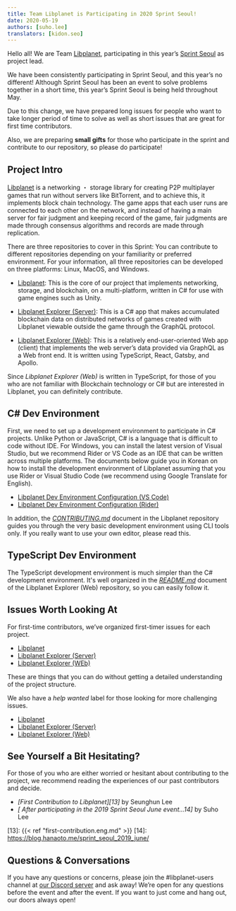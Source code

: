 ```yaml
---
title: Team Libplanet is Participating in 2020 Sprint Seoul!
date: 2020-05-19
authors: [suho.lee]
translators: [kidon.seo]
---
```


Hello all! We are Team [Libplanet], participating in  this year’s [Sprint Seoul][1] as project lead.

We have been consistently participating in Sprint Seoul, and this year’s no different! Although Sprint Seoul has been an event to solve problems together in a short time, this year’s Sprint Seoul is being held throughout May.

Due to this change, we have prepared long issues for people who want to take longer period of time to solve as well as short issues that are great for first time contributors.

Also, we are preparing **small gifts** for those who participate in the sprint and contribute to our repository, so please do participate!


[1]: https://sprintseoul.org/
[Libplanet]: https://libplanet.io/


Project Intro
-------------

[Libplanet] is a networking ・ storage library for creating P2P multiplayer games that run without servers like BitTorrent, and to achieve this, it implements block chain technology. The game apps that each user runs are connected to each other on the network, and instead of having a main server for fair judgment and keeping record of the game, fair judgments are made through consensus algorithms and records are made through replication.

There are three repositories to cover in this Sprint: You can contribute to different repositories depending on your familiarity or preferred environment. For your information, all three repositories can be developed on three platforms: Linux, MacOS, and Windows.

 -   [Libplanet][libplanet-core]: This is the core of our project that implements networking, storage, and blockchain, on a multi-platform, written in C# for use with game engines such as Unity.

 -  [Libplanet Explorer (Server)][libplanet-explorer]: This is a C# app that makes accumulated blockchain data on distributed networks of games created with Libplanet viewable outside the game through the GraphQL protocol.

 -  [Libplanet Explorer (Web)][libplanet-explorer-frontend]: This is a relatively end-user-oriented Web app (client) that implements the web server’s data provided via GraphQL as a Web front end. It is written using TypeScript, React, Gatsby, and Apollo.

Since *Libplanet Explorer (Web)* is written in TypeScript, for those of you who are not familiar with Blockchain technology or C# but are interested in Libplanet, you can definitely contribute.

[Libplanet]: https://libplanet.io/
[libplanet-core]: https://github.com/planetarium/libplanet
[libplanet-explorer]: https://github.com/planetarium/libplanet-explorer
[libplanet-explorer-frontend]: https://github.com/planetarium/libplanet-explorer-frontend


C# Dev Environment
---------

First, we need to set up a development environment to participate in C# projects. Unlike Python or JavaScript, C# is a language that is difficult to code without IDE. For Windows, you can install the latest version of Visual Studio, but we recommend Rider or VS Code as an IDE that can be written across multiple platforms. The documents below guide you in Korean on how to install the development environment of Libplanet assuming that you use Rider or Visual Studio Code (we recommend using Google Translate for English).

 -  [Libplanet Dev Environment Configuration (VS Code)][5]
 -  [Libplanet Dev Environment Configuration (Rider)][6]

In addition, the *[CONTRIBUTING.md]* document in the Libplanet repository guides you through the very basic development environment using CLI tools only. If you really want to use your own editor, please read this.

[5]: https://gist.github.com/dahlia/5333634f62509293cd46c0e4ba65b2f5
[6]: https://gist.github.com/dahlia/08f6e659e2266e941ad026f591c30c9a
[CONTRIBUTING.md]: https://github.com/planetarium/libplanet/blob/master/CONTRIBUTING.md

TypeScript Dev Environment
-------------------

The TypeScript development environment is much simpler than the C# development environment. It's well organized in the *[README.md]* document of the Libplanet Explorer (Web) repository, so you can easily follow it.


[README.md]: https://github.com/planetarium/libplanet-explorer-frontend/blob/master/README.md

Issues Worth Looking At
----------------

For first-time contributors, we’ve organized first-timer issues for each project.
- [Libplanet][7]
- [Libplanet Explorer (Server)][8]
- [Libplanet Explorer (WEb)][9]

These are things that you can do without getting a detailed understanding of the project structure.


We also have a *help wanted* label for those looking for more challenging issues.
- [Libplanet][10]
- [Libplanet Explorer (Server)][11]
- [Libplanet Explorer (Web)][12]

[7]: https://github.com/planetarium/libplanet/issues?q=is%3Aissue+is%3Aopen+label%3A%22good+first+issue%22
[8]: https://github.com/planetarium/libplanet-explorer/issues?q=is%3Aissue+is%3Aopen+label%3A%22good+first+issue%22
[9]: https://github.com/planetarium/libplanet-explorer-frontend/issues?q=is%3Aissue+is%3Aopen+label%3A%22good+first+issue%22
[10]: https://github.com/planetarium/libplanet/issues?q=is%3Aissue+is%3Aopen+label%3A%22help+wanted%22
[11]: https://github.com/planetarium/libplanet-explorer/issues?q=is%3Aissue+is%3Aopen+label%3A%22help+wanted%22
[12]: https://github.com/planetarium/libplanet-explorer-frontend/issues?q=is%3Aissue+is%3Aopen+label%3A%22help+wanted%22

See Yourself a Bit Hesitating?
----------------------

For those of you who are either worried or hesitant about contributing to the project, we recommend reading the experiences of our past contributors and decide.


- <cite>[First Contribution to Libplanet][13]</cite> by Seunghun Lee
- <cite>[ After participating in the 2019 Sprint Seoul June event...14]</cite> by Suho Lee

[13]: {{< ref "first-contribution.eng.md" >}}
[14]: https://blog.hanaoto.me/sprint_seoul_2019_june/

Questions & Conversations
--------------

If you have any questions or concerns, please join the #libplanet-users channel at [our Discord server] and ask away! We’re open for any questions before the event and after the event. If you want to just come and hang out, our doors always open!


[our Discord server]: https://discord.gg/wUgwkYW

